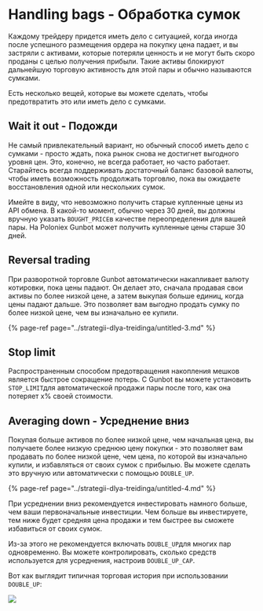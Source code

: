# Handling bags - Обработка сумок

Каждому трейдеру придется иметь дело с ситуацией, когда иногда после успешного размещения ордера на покупку цена падает, и вы застряли с активами, которые потеряли ценность и не могут быть скоро проданы с целью получения прибыли. Такие активы блокируют дальнейшую торговую активность для этой пары и обычно называются сумками.

Есть несколько вещей, которые вы можете сделать, чтобы предотвратить это или иметь дело с сумками.

## Wait it out - Подожди <a id="wait-it-out"></a>

Не самый привлекательный вариант, но обычный способ иметь дело с сумками - просто ждать, пока рынок снова не достигнет выгодного уровня цен. Это, конечно, не всегда работает, но часто работает. Старайтесь всегда поддерживать достаточный баланс базовой валюты, чтобы иметь возможность продолжать торговлю, пока вы ожидаете восстановления одной или нескольких сумок.

Имейте в виду, что невозможно получить старые купленные цены из API обмена. В какой-то момент, обычно через 30 дней, вы должны вручную указать `BOUGHT_PRICE`в качестве переопределения для вашей пары. На Poloniex Gunbot может получить купленные цены старше 30 дней.

## Reversal trading <a id="reversal-trading"></a>

При разворотной торговле Gunbot автоматически накапливает валюту котировки, пока цены падают. Он делает это, сначала продавая свои активы по более низкой цене, а затем выкупая больше единиц, когда цены падают дальше. Это позволяет вам выгодно продать сумку по более низкой цене, чем вы изначально ее купили.

{% page-ref page="../strategii-dlya-treidinga/untitled-3.md" %}

## Stop limit <a id="stop-limit"></a>

Распространенным способом предотвращения накопления мешков является быстрое сокращение потерь. С Gunbot вы можете установить `STOP_LIMIT`для автоматической продажи пары после того, как она потеряет х% своей стоимости.

## Averaging down - Усреднение вниз <a id="averaging-down"></a>

Покупая больше активов по более низкой цене, чем начальная цена, вы получаете более низкую среднюю цену покупки - это позволяет вам продавать по более низкой цене, чем цена, по которой вы изначально купили, и избавляться от своих сумок с прибылью. Вы можете сделать это вручную или автоматически с помощью `DOUBLE_UP`.

{% page-ref page="../strategii-dlya-treidinga/untitled-4.md" %}

При усреднении вниз рекомендуется инвестировать намного больше, чем ваши первоначальные инвестиции. Чем больше вы инвестируете, тем ниже будет средняя цена продажи и тем быстрее вы сможете избавиться от своих сумок.

Из-за этого не рекомендуется включать `DOUBLE_UP`для многих пар одновременно. Вы можете контролировать, сколько средств используется для усреднения, настроив `DOUBLE_UP_CAP`.

Вот как выглядит типичная торговая история при использовании `DOUBLE_UP`:

![](https://user-images.githubusercontent.com/2372008/32096078-95baa8ee-bb05-11e7-8f07-266a7a3952b1.jpg)

